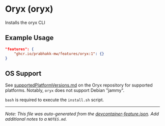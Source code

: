 
# Oryx (oryx)

Installs the oryx CLI

## Example Usage

```json
"features": {
    "ghcr.io/prabhakk-mw/features/oryx:1": {}
}
```





## OS Support

See [supportedPlatformVersions.md](https://github.com/microsoft/Oryx/blob/main/doc/supportedPlatformVersions.md) on the Oryx repository for supported platforms.  Notably, `oryx` does not support Debian "jammy".

`bash` is required to execute the `install.sh` script.


---

_Note: This file was auto-generated from the [devcontainer-feature.json](https://github.com/prabhakk-mw/features/blob/main/src/oryx/devcontainer-feature.json).  Add additional notes to a `NOTES.md`._
